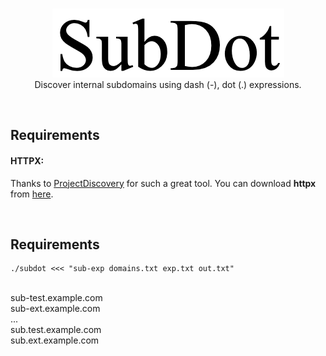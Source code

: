 <p align="center">
	<br>
	<img src="images/ico.png">
	<br>
	Discover internal subdomains using dash (-), dot (.) expressions.
</p>
<br>
<h2>Requirements</h2>
<p>
	<h4>HTTPX:</h4> Thanks to <a href="https://github.com/projectdiscovery">ProjectDiscovery</a> for such a great tool. You can download <b>httpx</b> from <a href="https://github.com/projectdiscovery/httpx">here</a>.
</p>
<br>
<h2>Requirements</h2>
<p>
	
```
./subdot <<< "sub-exp domains.txt exp.txt out.txt"
```
<br>
sub-test.example.com<br>
sub-ext.example.com<br>
...<br>
sub.test.example.com<br>
sub.ext.example.com<br>	
</p>
